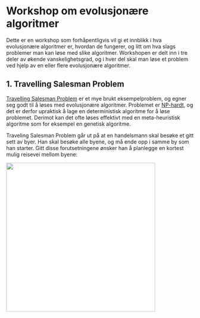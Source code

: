 # Workshop om evolusjonære algoritmer

Dette er en workshop som forhåpentligvis vil gi et innblikk i hva evolusjonære algoritmer er, hvordan de fungerer, og litt om hva slags problemer man kan løse med slike algoritmer. Workshopen er delt inn i tre deler av økende vanskelighetsgrad, og i hver del skal man løse et problem ved hjelp av en eller flere evolusjonære algoritmer.

## 1. Travelling Salesman Problem

[Travelling Salesman Problem](https://en.wikipedia.org/wiki/Travelling_salesman_problem) er et mye brukt eksempelproblem, og egner seg godt til å løses med evolusjonære algoritmer. Problemet er [NP-hardt](https://en.wikipedia.org/wiki/NP-hardness), og det er derfor upraktisk å lage en deterministisk algoritme for å løse problemet. Derimot kan det ofte løses effektivt med en meta-heuristisk algoritme som for eksempel en genetisk algoritme.

Traveling Salesman Problem går ut på at en handelsmann skal besøke et gitt sett av byer. Han skal besøke alle byene, og må ende opp i samme by som han starter. Gitt disse forutsetningene ønsker han å planlegge en kortest mulig reisevei mellom byene:

<img src="https://upload.wikimedia.org/wikipedia/commons/thumb/1/11/GLPK_solution_of_a_travelling_salesman_problem.svg/1920px-GLPK_solution_of_a_travelling_salesman_problem.svg.png" width="400" style="background: white">
